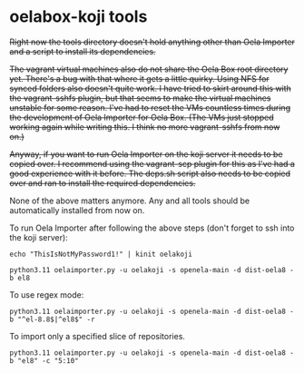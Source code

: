 # oelabox-koji tools

~~Right now the tools directory doesn't hold anything other than Oela Importer and a script to install its dependencies.~~

~~The vagrant virtual machines also do not share the Oela Box root directory yet. There's a bug with that where it gets a little quirky. Using NFS for synced folders also doesn't quite work. I have tried to skirt around this with the vagrant-sshfs plugin, but that seems to make the virtual machines unstable for some reason. I've had to reset the VMs countless times during the development of Oela Importer for Oela Box. (The VMs just stopped working again while writing this. I think no more vagrant-sshfs from now on.)~~

~~Anyway, if you want to run Oela Importer on the koji server it needs to be copied over. I recommend using the vagrant-scp plugin for this as I've had a good experience with it before. The deps.sh script also needs to be copied over and ran to install the required dependencies.~~

None of the above matters anymore. Any and all tools should be automatically installed from now on.

To run Oela Importer after following the above steps (don't forget to ssh into the koji server):
```
echo "ThisIsNotMyPassword1!" | kinit oelakoji

python3.11 oelaimporter.py -u oelakoji -s openela-main -d dist-oela8 -b el8
```

To use regex mode:
```
python3.11 oelaimporter.py -u oelakoji -s openela-main -d dist-oela8 -b "^el-8.8$|^el8$" -r
```

To import only a specified slice of repositories.
```
python3.11 oelaimporter.py -u oelakoji -s openela-main -d dist-oela8 -b "el8" -c "5:10"
```
